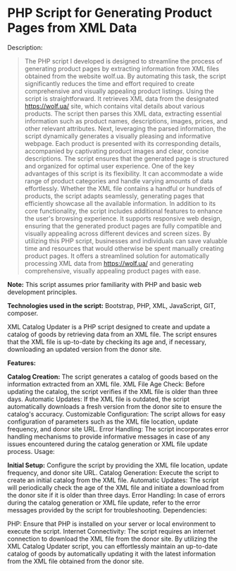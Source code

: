 # PHP Script for Generating Product Pages from XML Data

Description: 
>The PHP script I developed is designed to streamline the process of generating product pages by extracting information from XML files obtained from the website wolf.ua. By automating this task, the script significantly reduces the time and effort required to create comprehensive and visually appealing product listings.
Using the script is straightforward. It retrieves XML data from the designated https://wolf.ua/ site, which contains vital details about various products. The script then parses this XML data, extracting essential information such as product names, descriptions, images, prices, and other relevant attributes.
Next, leveraging the parsed information, the script dynamically generates a visually pleasing and informative webpage. Each product is presented with its corresponding details, accompanied by captivating product images and clear, concise descriptions. The script ensures that the generated page is structured and organized for optimal user experience.
One of the key advantages of this script is its flexibility. It can accommodate a wide range of product categories and handle varying amounts of data effortlessly. Whether the XML file contains a handful or hundreds of products, the script adapts seamlessly, generating pages that efficiently showcase all the available information.
In addition to its core functionality, the script includes additional features to enhance the user's browsing experience. It supports responsive web design, ensuring that the generated product pages are fully compatible and visually appealing across different devices and screen sizes.
By utilizing this PHP script, businesses and individuals can save valuable time and resources that would otherwise be spent manually creating product pages. It offers a streamlined solution for automatically processing XML data from https://wolf.ua/ and generating comprehensive, visually appealing product pages with ease.

**Note:** This script assumes prior familiarity with PHP and basic web development principles.

**Technologies used in the script:** Bootstrap, PHP, XML, JavaScript, GIT, composer.

XML Catalog Updater is a PHP script designed to create and update a catalog of goods by retrieving data from an XML file. 
The script ensures that the XML file is up-to-date by checking its age and, if necessary, 
downloading an updated version from the donor site.

**Features:**

**Catalog Creation:** The script generates a catalog of goods based on the information extracted from an XML file.
XML File Age Check: Before updating the catalog, the script verifies if the XML file is older than three days.
Automatic Updates: If the XML file is outdated, the script automatically downloads a fresh version from the donor site to ensure the catalog's accuracy.
Customizable Configuration: The script allows for easy configuration of parameters such as the XML file location, update frequency, and donor site URL.
Error Handling: The script incorporates error handling mechanisms to provide informative messages in case of any issues encountered during the catalog generation or XML file update process.
Usage:

**Initial Setup:** Configure the script by providing the XML file location, update frequency, and donor site URL.
Catalog Generation: Execute the script to create an initial catalog from the XML file.
Automatic Updates: The script will periodically check the age of the XML file and initiate a download from the donor site if it is older than three days.
Error Handling: In case of errors during the catalog generation or XML file update, refer to the error messages provided by the script for troubleshooting.
Dependencies:

PHP: Ensure that PHP is installed on your server or local environment to execute the script.
Internet Connectivity: The script requires an internet connection to download the XML file from the donor site.
By utilizing the XML Catalog Updater script, you can effortlessly maintain an up-to-date catalog of goods by automatically updating it with the latest information from the XML file obtained from the donor site.